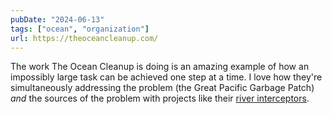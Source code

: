 ```yaml
---
pubDate: "2024-06-13"
tags: ["ocean", "organization"]
url: https://theoceancleanup.com/
---
```


The work The Ocean Cleanup is doing is an amazing example of how an impossibly large task can be achieved one step at a time. I love how they're simultaneously addressing the problem (the Great Pacific Garbage Patch) _and_ the sources of the problem with projects like their [river interceptors].

[river interceptors]: https://theoceancleanup.com/rivers/
